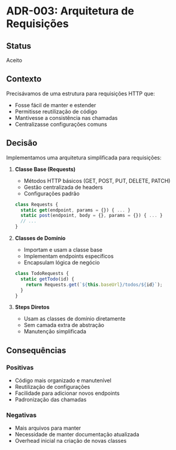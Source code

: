 # ADR-003: Arquitetura de Requisições

## Status
Aceito

## Contexto
Precisávamos de uma estrutura para requisições HTTP que:
- Fosse fácil de manter e estender
- Permitisse reutilização de código
- Mantivesse a consistência nas chamadas
- Centralizasse configurações comuns

## Decisão
Implementamos uma arquitetura simplificada para requisições:

1. **Classe Base (Requests)**
   - Métodos HTTP básicos (GET, POST, PUT, DELETE, PATCH)
   - Gestão centralizada de headers
   - Configurações padrão
   ```javascript
   class Requests {
     static get(endpoint, params = {}) { ... }
     static post(endpoint, body = {}, params = {}) { ... }
     // ...
   }
   ```

2. **Classes de Domínio**
   - Importam e usam a classe base
   - Implementam endpoints específicos
   - Encapsulam lógica de negócio
   ```javascript
   class TodoRequests {
     static getTodo(id) { 
       return Requests.get(`${this.baseUrl}/todos/${id}`);
     }
   }
   ```

3. **Steps Diretos**
   - Usam as classes de domínio diretamente
   - Sem camada extra de abstração
   - Manutenção simplificada

## Consequências

### Positivas
- Código mais organizado e manutenível
- Reutilização de configurações
- Facilidade para adicionar novos endpoints
- Padronização das chamadas

### Negativas
- Mais arquivos para manter
- Necessidade de manter documentação atualizada
- Overhead inicial na criação de novas classes
